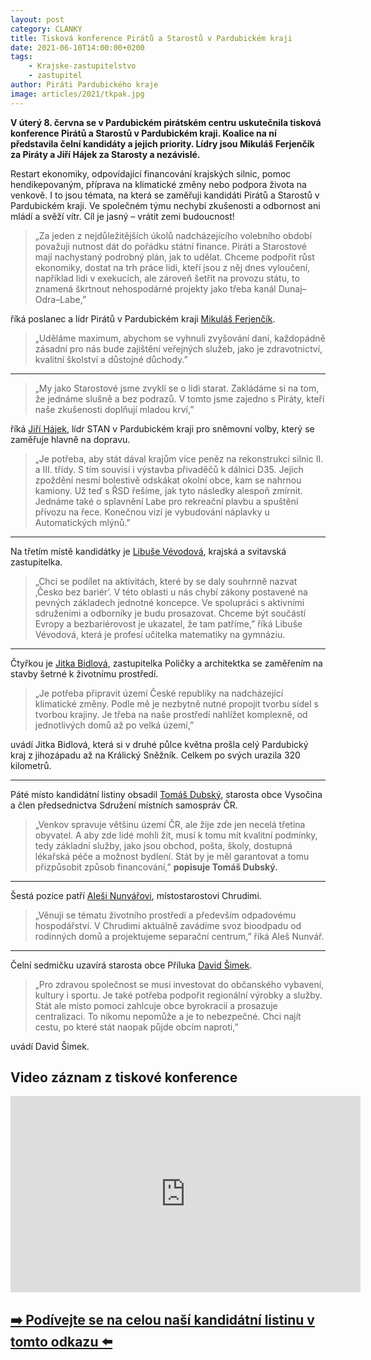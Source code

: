 ```yaml
---
layout: post
category: CLANKY
title: Tisková konference Pirátů a Starostů v Pardubickém kraji
date: 2021-06-10T14:00:00+0200
tags: 
    - Krajske-zastupitelstvo
    - zastupitel
author: Piráti Pardubického kraje
image: articles/2021/tkpak.jpg
---
```



**V úterý 8. června se v Pardubickém pirátském centru uskutečnila tisková konference Pirátů a Starostů v Pardubickém kraji. Koalice na ní představila čelní kandidáty a jejich priority. Lídry jsou Mikuláš Ferjenčík za Piráty a Jiří Hájek za Starosty a nezávislé.**

Restart ekonomiky, odpovídající financování krajských silnic, pomoc hendikepovaným, příprava na klimatické změny nebo podpora života na venkově. I to jsou témata, na která se zaměřuji kandidáti Pirátů a Starostů v Pardubickém kraji. Ve společném týmu nechybí zkušenosti a odbornost ani mládí a svěží vítr. Cíl je jasný – vrátit zemi budoucnost!


>„Za jeden z nejdůležitějších úkolů nadcházejícího volebního období považuji nutnost dát do pořádku státní finance. Piráti a Starostové mají nachystaný podrobný plán, jak to udělat. Chceme podpořit růst ekonomiky, dostat na trh práce lidi, kteří jsou z něj dnes vyloučení, například lidi v exekucích, ale zároveň šetřit na provozu státu, to znamená škrtnout nehospodárné projekty jako třeba kanál Dunaj–Odra–Labe,”

říká poslanec a lídr Pirátů v Pardubickém kraji [Mikuláš Ferjenčík](https://www.piratiastarostove.cz/kandidati/bc-mikulas-ferjencik/).

>„Uděláme maximum, abychom se vyhnuli zvyšování daní, každopádně zásadní pro nás bude zajištění veřejných služeb, jako je zdravotnictví, kvalitní školství a důstojné důchody.”

<hr />  

>„My jako Starostové jsme zvyklí se o lidi starat. Zakládáme si na tom, že jednáme slušně a bez podrazů. V tomto jsme zajedno s Piráty, kteří naše zkušenosti doplňují mladou krví,” 

říká [Jiří Hájek](https://www.piratiastarostove.cz/kandidati/ing-jiri-hajek/), lídr STAN v Pardubickém kraji pro sněmovní volby, který se zaměřuje hlavně na dopravu.

>„Je potřeba, aby stát dával krajům více peněz na rekonstrukci silnic II. a III. třídy. S tím souvisí i výstavba přivaděčů k dálnici D35. Jejich zpoždění nesmí bolestivě odskákat okolní obce, kam se nahrnou kamiony. Už teď s ŘSD řešíme, jak tyto následky alespoň zmírnit. Jednáme také o splavnění Labe pro rekreační plavbu a spuštění přívozu na řece. Konečnou vizí je vybudování náplavky u Automatických mlýnů.”

  <hr />

Na třetím místě kandidátky je [Libuše Vévodová](https://www.piratiastarostove.cz/kandidati/mgr-libuse-vevodova/), krajská a svitavská zastupitelka.
 >„Chci se podílet na aktivitách, které by se daly souhrnně nazvat ‚Česko bez bariér’. V této oblasti u nás chybí zákony postavené na pevných základech jednotné koncepce. Ve spolupráci s aktivními sdruženími a odborníky je budu prosazovat. Chceme být součástí Evropy a bezbariérovost je ukazatel, že tam patříme,” říká Libuše Vévodová, která je profesí učitelka matematiky na gymnáziu.

 <hr /> 

Čtyřkou je [Jitka Bidlová](https://www.piratiastarostove.cz/kandidati/mgr-libuse-vevodova/), zastupitelka Poličky a architektka se zaměřením na stavby šetrné k životnímu prostředí. 
>„Je potřeba připravit území České republiky na nadcházející klimatické změny. Podle mě je nezbytně nutné propojit tvorbu sídel s tvorbou krajiny. Je třeba na naše prostředí nahlížet komplexně, od jednotlivých domů až po velká území,” 

uvádí Jitka Bidlová, která si v druhé půlce května prošla celý Pardubický kraj z jihozápadu až na Králický Sněžník. Celkem po svých urazila 320 kilometrů.

<hr />  

Páté místo kandidátní listiny obsadil [Tomáš Dubský](https://www.piratiastarostove.cz/kandidati/tomas-dubsky/), starosta obce Vysočina a člen předsednictva Sdružení místních samospráv ČR. 
>„Venkov spravuje většinu území ČR, ale žije zde jen necelá třetina obyvatel. A aby zde lidé mohli žít, musí k tomu mít kvalitní podmínky, tedy základní služby, jako jsou obchod, pošta, školy, dostupná lékařská péče a možnost bydlení. Stát by je měl garantovat a tomu přizpůsobit způsob financování,” **popisuje Tomáš Dubský.**

<hr />
  
Šestá pozice patří [Aleši Nunvářovi](https://www.piratiastarostove.cz/kandidati/ing-ales-nunvar/), místostarostovi Chrudimi. 

>„Věnuji se tématu životního prostředí a především odpadovému hospodářství. V Chrudimi aktuálně zavádíme svoz bioodpadu od rodinných domů a projektujeme separační centrum,” říká Aleš Nunvář.

 <hr /> 
  
Čelní sedmičku uzavírá starosta obce Příluka [David Šimek](https://www.piratiastarostove.cz/kandidati/david-simek/). 

>„Pro zdravou společnost se musí investovat do občanského vybavení, kultury i sportu. Je také potřeba podpořit regionální výrobky a služby. Stát ale místo pomoci zahlcuje obce byrokracií a prosazuje centralizaci. To nikomu nepomůže a je to nebezpečné. Chci najít cestu, po které stát naopak půjde obcím naproti,” 

uvádí David Šimek.

## Video záznam z tiskové konference

<iframe src="https://www.facebook.com/plugins/video.php?height=314&href=https%3A%2F%2Fwww.facebook.com%2FVychodoceskaTelevize%2Fvideos%2F190982636146601%2F&show_text=false&width=560&t=0" width="560" height="314" style="border:none;overflow:hidden" scrolling="no" frameborder="0" allowfullscreen="true" allow="autoplay; clipboard-write; encrypted-media; picture-in-picture; web-share" allowFullScreen="true"></iframe>

## [➡️ Podívejte se na celou naší kandidátní listinu v tomto odkazu ⬅️](https://www.piratiastarostove.cz/kandidati/kraj/pardubicky/)
